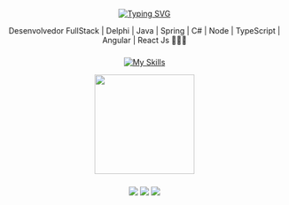 <div align="center">
  
  [![Typing SVG](https://readme-typing-svg.demolab.com?font=Fira+Code&pause=1000&color=FF6E96&center=true&random=false&width=500&lines=Olá,+meu+nome+é+Álefe+Alves.;Seja+bem-vindo+ao+meu+repositório!+%E2%AD%90%EF%B8%8F)](https://git.io/typing-svg)
  
  Desenvolvedor FullStack | Delphi | Java | Spring | C# | Node | TypeScript | Angular | React Js 👨🏻‍💻

###

[![My Skills](https://skillicons.dev/icons?i=cs,java,spring,php,js,ts,angular,react,nodejs,express,nestjs,prisma,mongodb,mysql,docker,git,github,vscode&perline=9)](https://skillicons.dev)

<div>
<a href="https://github.com/alefealves">
<img loading="lazy" height="180em" src="https://github-readme-stats.vercel.app/api/top-langs/?username=alefealves&layout=compact&langs_count=7&theme=dracula"/>
</div>

###
  <div align="center">
    <a href="https://www.instagram.com/alefe.alves/" target="_blank"><img src="https://img.shields.io/badge/-Instagram-%23E4405F?style=for-the-badge&logo=instagram&logoColor=white" target="_blank"></a>
    <a href="https://www.linkedin.com/in/alefe-alves/" target="_blank"><img src="https://img.shields.io/badge/-LinkedIn-%230077B5?style=for-the-badge&logo=linkedin&logoColor=white" target="_blank"></a>  
    <a href = "mailto:alefepereira.alves@gmail.com" target="_blank"><img src="https://img.shields.io/badge/-Gmail-%23333?style=for-the-badge&logo=gmail&logoColor=white" target="_blank"></a>
  </div>
  
</div>
